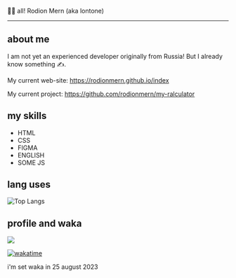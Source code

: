 
👋🏻 all! Rodion Mern (aka lontone)


---

## about me

I am not yet an experienced developer originally from Russia! But I already know something ✍️.

My current web-site: https://rodionmern.github.io/index

My current project:
https://github.com/rodionmern/my-ralculator

## my skills

+ HTML
+ CSS
+ FIGMA
+ ENGLISH
+ SOME JS

## lang uses

![Top Langs](https://github-readme-stats.vercel.app/api/top-langs/?username=rodionmern&layout=compact)

## profile and waka

![](https://komarev.com/ghpvc/?username=rodionmern&style=for-the-badge)

[![wakatime](https://wakatime.com/badge/user/d52bec14-dffa-463f-81b4-063d9254b6f9.svg)](https://wakatime.com/@d52bec14-dffa-463f-81b4-063d9254b6f9)

i'm set waka in 25 august 2023
